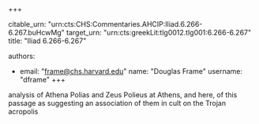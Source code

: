 +++


citable_urn: "urn:cts:CHS:Commentaries.AHCIP:Iliad.6.266-6.267.buHcwMg"
target_urn: "urn:cts:greekLit:tlg0012.tlg001:6.266-6.267"
title: "Iliad 6.266-6.267"

authors:
- email: "frame@chs.harvard.edu"
  name: "Douglas Frame"
  username: "dframe"
+++

<p>analysis of Athena Polias and Zeus Polieus at Athens, and here, of this passage as suggesting an association of them in cult on the Trojan acropolis</p>